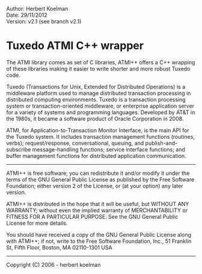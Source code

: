Author: Herbert Koelman  
Date: 29/11/2012  
Version: v2.1 (see branch v2.1)
 
Tuxedo ATMI C++ wrapper
============

The ATMI library comes as set of C libraries, ATMI++ offers a C++ wrapping of these libraries making it easier to write shorter and more robust Tuxedo code.

Tuxedo (Transactions for Unix, Extended for Distributed Operations) is a middleware platform used to manage distributed transaction processing in distributed computing environments. Tuxedo is a transaction processing system or transaction-oriented middleware, or enterprise application server for a variety of systems and programming languages. Developed by AT&T in the 1980s, it became a software product of Oracle Corporation in 2008.

ATMI, for Application-to-Transaction Monitor Interface, is the main API for the Tuxedo system. It includes transaction management functions (routines, verbs); request/response, conversational, queuing, and publish-and-subscribe message-handling functions; service interface functions; and buffer management functions for distributed application communication.

-------------------------------------------------------------------
 ATMI++ is free software; you can redistribute it and/or modify
 it under the terms of the GNU General Public License as published by
 the Free Software Foundation; either version 2 of the License, or
 (at your option) any later version.

 ATMI++ is distributed in the hope that it will be useful,
 but WITHOUT ANY WARRANTY; without even the implied warranty of
 MERCHANTABILITY or FITNESS FOR A PARTICULAR PURPOSE.  See the
 GNU General Public License for more details.

 You should have received a copy of the GNU General Public License
 along with ATMI++; if not, write to the Free Software
 Foundation, Inc., 51 Franklin St, Fifth Floor,
 Boston, MA  02110-1301  USA

-------------------------------------------------------------------
Copyright (C) 2006 - herbert koelman


